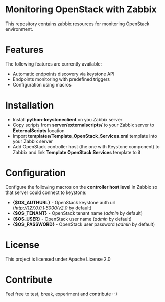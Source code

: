 # Monitoring OpenStack with Zabbix

This repository contains zabbix resources for monitoring OpenStack environment.

# Features
The following features are currently available:
  * Automatic endpoints discovery via keystone API
  * Endpoints monitoring with predefined triggers
  * Configuration using macros

# Installation
  * Install **python-keystoneclient** on you Zabbix server
  * Copy scripts from  **server/externalscripts/** to your Zabbix server to **ExternalScripts** location
  * Import **templates/Template_OpenStack_Services.xml** template into your Zabbix server
  * Add OpenStack controller host (the one with Keystone component) to Zabbix and link **Template OpenStack Services** template to it

# Configuration
Configure the following macros on the **controller host level** in Zabbix so that server could connect to keystone:
  * **{$OS_AUTHURL}** - OpenStack keystone auth url (*http://127.0.0.1:5000/v2.0* by default)
  * **{$OS_TENANT}** - OpenStack tenant name (*admin* by default)
  * **{$OS_USER}** - OpenStack user name (*admin* by default)
  * **{$OS_PASSWORD}** - OpenStack user password (*admin* by default)

# License
This project is licensed under Apache License 2.0

# Contribute
Feel free to test, break, experiment and contribute :-)
